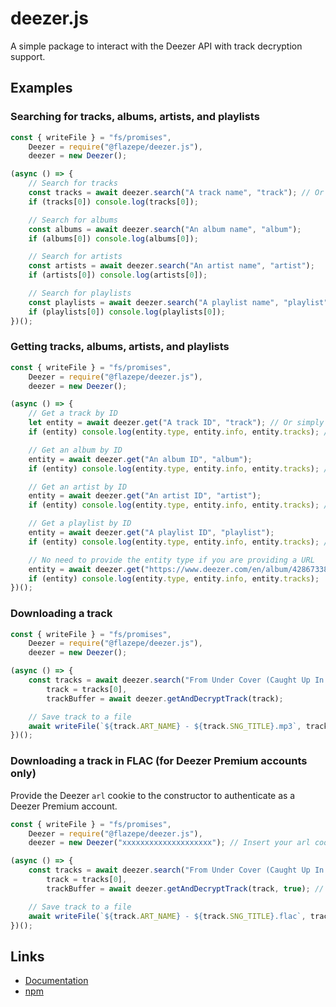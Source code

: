 # deezer.js

A simple package to interact with the Deezer API with track decryption support.

## Examples

### Searching for tracks, albums, artists, and playlists

```js
const { writeFile } = "fs/promises",
	Deezer = require("@flazepe/deezer.js"),
	deezer = new Deezer();

(async () => {
	// Search for tracks
	const tracks = await deezer.search("A track name", "track"); // Or simply `await deezer.search("A track name")`
	if (tracks[0]) console.log(tracks[0]);

	// Search for albums
	const albums = await deezer.search("An album name", "album");
	if (albums[0]) console.log(albums[0]);

	// Search for artists
	const artists = await deezer.search("An artist name", "artist");
	if (artists[0]) console.log(artists[0]);

	// Search for playlists
	const playlists = await deezer.search("A playlist name", "playlist");
	if (playlists[0]) console.log(playlists[0]);
})();
```

### Getting tracks, albums, artists, and playlists

```js
const { writeFile } = "fs/promises",
	Deezer = require("@flazepe/deezer.js"),
	deezer = new Deezer();

(async () => {
	// Get a track by ID
	let entity = await deezer.get("A track ID", "track"); // Or simply `await deezer.get("A track ID")`
	if (entity) console.log(entity.type, entity.info, entity.tracks); // `entity.tracks` would contain exactly 1 track

	// Get an album by ID
	entity = await deezer.get("An album ID", "album");
	if (entity) console.log(entity.type, entity.info, entity.tracks); // `entity.tracks` would contain the album's tracks

	// Get an artist by ID
	entity = await deezer.get("An artist ID", "artist");
	if (entity) console.log(entity.type, entity.info, entity.tracks); // `entity.tracks` would contain the artist's top tracks

	// Get a playlist by ID
	entity = await deezer.get("A playlist ID", "playlist");
	if (entity) console.log(entity.type, entity.info, entity.tracks); // `entity.tracks` would contain the playlist's tracks

	// No need to provide the entity type if you are providing a URL
	entity = await deezer.get("https://www.deezer.com/en/album/428673387");
	if (entity) console.log(entity.type, entity.info, entity.tracks);
})();
```

### Downloading a track

```js
const { writeFile } = "fs/promises",
	Deezer = require("@flazepe/deezer.js"),
	deezer = new Deezer();

(async () => {
	const tracks = await deezer.search("From Under Cover (Caught Up In A Love Song)"),
		track = tracks[0],
		trackBuffer = await deezer.getAndDecryptTrack(track);

	// Save track to a file
	await writeFile(`${track.ART_NAME} - ${track.SNG_TITLE}.mp3`, trackBuffer);
})();
```

### Downloading a track in FLAC (for Deezer Premium accounts only)

Provide the Deezer `arl` cookie to the constructor to authenticate as a Deezer Premium account.

```js
const { writeFile } = "fs/promises",
	Deezer = require("@flazepe/deezer.js"),
	deezer = new Deezer("xxxxxxxxxxxxxxxxxxxx"); // Insert your arl cookie here

(async () => {
	const tracks = await deezer.search("From Under Cover (Caught Up In A Love Song)"),
		track = tracks[0],
		trackBuffer = await deezer.getAndDecryptTrack(track, true); // Set `true` for the `flac` option

	// Save track to a file
	await writeFile(`${track.ART_NAME} - ${track.SNG_TITLE}.flac`, trackBuffer);
})();
```

## Links

-   [Documentation](https://flazepe.github.io/deezer.js/)
-   [npm](https://www.npmjs.com/package/@flazepe/deezer.js)
